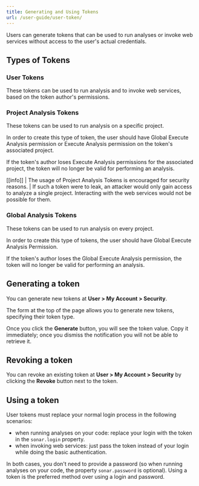 ```yaml
---
title: Generating and Using Tokens
url: /user-guide/user-token/
---
```


Users can generate tokens that can be used to run analyses or invoke web services without access to the user's actual credentials.

## Types of Tokens

### User Tokens
These tokens can be used to run analysis and to invoke web services, based on the token author's permissions.

### Project Analysis Tokens
These tokens can be used to run analysis on a specific project. 

In order to create this type of token, the user should have Global Execute Analysis permission or Execute Analysis permission on the token's associated project.

If the token's author loses Execute Analysis permissions for the associated project, the token will no longer be valid for performing an analysis.

[[info]]
| The usage of Project Analysis Tokens is encouraged for security reasons. 
| If such a token were to leak, an attacker would only gain access to analyze a single project. Interacting with the web services would not be possible for them.


### Global Analysis Tokens
These tokens can be used to run analysis on every project.

In order to create this type of tokens, the user should have Global Execute Analysis Permission.

If the token's author loses the Global Execute Analysis permission, the token will no longer be valid for performing an analysis.

## Generating a token

You can generate new tokens at **User > My Account > Security**.

The form at the top of the page allows you to generate new tokens, specifying their token type.

Once you click the **Generate** button, you will see the token value. Copy it immediately; once you dismiss the notification you will not be able to retrieve it.

## Revoking a token

You can revoke an existing token at **User > My Account > Security** by clicking the **Revoke** button next to the token.

## Using a token

User tokens must replace your normal login process in the following scenarios:

* when running analyses on your code: replace your login with the token in the `sonar.login` property. 
* when invoking web services: just pass the token instead of your login while doing the basic authentication.

In both cases, you don't need to provide a password (so when running analyses on your code, the property `sonar.password` is optional). Using a token is the preferred method over using a login and password.
